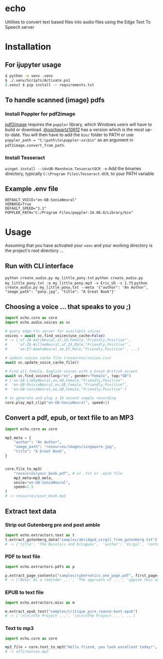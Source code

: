 # echo
Utilities to convert text based files into audio files using the Edge Text To Speech server

# Installation
## For ijupyter usage
```bash
$ python -m venv .venv     
$ ./.venv/Scripts/Activate.ps1                                                           
(.venv) $ pip install -r requirements.txt
```

## To handle scanned (image) pdfs
### Install Poppler for pdf2image
[pdf2image](https://github.com/Belval/pdf2image) requires the `poppler` library, which Windows users will have to build or download. [@oschwartz10612](https://github.com/oschwartz10612/poppler-windows/releases/) has a version which is the most up-to-date. You will then have to add the `bin/` folder to PATH or use `poppler_path = "C:\path\to\poppler-xx\bin"` as an argument in `pdf2image.convert_from_path`.

### Install Tesseract
`winget install --id=UB-Mannheim.TesseractOCR -e`
Add the binaries directory, typically `C:\Program Files\Tesseract-OCR`, to your PATH variable

## Example .env file
```
DEFAULT_VOICE="en-GB-SoniaNeural"
VERBOSE=True
DEFAULT_SPEED="1.1"
POPPLER_PATH="C:/Program Files/poppler-24.08.0/Library/bin"
```

# Usage
Assuming that you have activated your `venv` and your working directory is the project's root directory ...

## Run with CLI interface
`python create_audio.py my_little_pony.txt`
`python create_audio.py my_little_pony.txt -o my_little_pony.mp3 -v Eric_US -s 1.75`
`python create_audio.py my_little_pony.txt --meta '{"author": "An Author", "image_path": "pony.jpg", "title": "A Great Book"}'`

## Choosing a voice ... that speaks to you ;)
```python
import echo.core as core
import echo.audio.voices as vc

# query edge-tts server for available voices
voices = await vc.find_voices(use_cache=False)
# -> ['af-ZA-AdriNeural,af,ZA,Female,"Friendly,Positive"',
#     'af-ZA-WillemNeural,af,ZA,Male,"Friendly,Positive"',
#     'am-ET-AmehaNeural,am,ET,Male,"Friendly,Positive"', ...]

# update voices cache file (resources/voices.csv)
await vc.update_voice_cache_file()

# Find all female, English voices with a Great British accent
await vc.find_voices(lang="en", gender="Female", tag="GB")
# ['en-GB-LibbyNeural,en,GB,Female,"Friendly,Positive"',
#  'en-GB-MaisieNeural,en,GB,Female,"Friendly,Positive"',
#  'en-GB-SoniaNeural,en,GB,Female,"Friendly,Positive"']

# to generate and play a 10 second sample recording
core.play_mp3_clip("en-GB-SoniaNeural", speed=1)
```

## Convert a pdf, epub, or text file to an MP3
```python
import echo.core as core

mp3_meta = {
    "author": "An Author",
    "image_path": "resources/images/singapore.jpg",
    "title": "A Great Book",
}


core.file_to_mp3(
    "resources/your_book.pdf", # or .txt or .epub file
    mp3_meta=mp3_meta,
    voice="en-GB-SoniaNeural",
    speed=1.5
)
# -> resources/your_book.mp3
```

## Extract text data

### Strip out Gutenberg pre and post amble
```python
import echo.extractors.text as t
t.extract_gutenberg_data("samples/abridged_virgil_from_gutenberg.txt")
# -> {'title': 'The Bucolics and Eclogues',  'author': 'Virgil', 'contents': '37 BC\n\nTHE ECLOGUES ...' 
```

### PDF to text file
```python
import echo.extractors.pdfs as p

p.extract_page_contents("samples/cybernetics_one_page.pdf", first_page=30, last_page=30, content_types=["text"])
# -> ['Note: As a reminder ...', 'The approach of ...', 'oppose this ominous...']
```

### EPUB to text file
```python
import echo.extractors.misc as m

m.extract_epub_text("samples/critique_pure_reason-kant.epub")
# -> ['\n\n\nThe Project ...', '\n\n\nThe Project ...', ...]
```
### Text to mp3
```python
import echo.core as core

mp3_file = core.text_to_mp3("Hello friend, you look excellent today!", "affirmation.mp3", voice="en-GB-SoniaNeural")
# -> affirmation.mp3
```